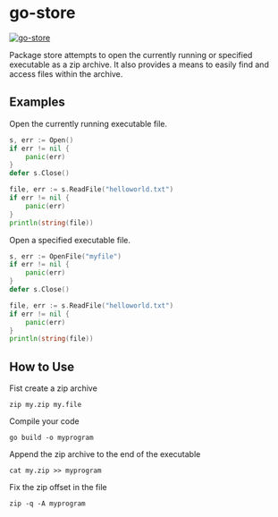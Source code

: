 # go-store

[![go-store](https://godoc.org/github.com/TheCreeper/go-store?status.png)](http://godoc.org/github.com/TheCreeper/go-store)

Package store attempts to open the currently running or specified executable as
a zip archive. It also provides a means to easily find and access files within
the archive.

## Examples

Open the currently running executable file.
```Go
s, err := Open()
if err != nil {
	panic(err)
}
defer s.Close()

file, err := s.ReadFile("helloworld.txt")
if err != nil {
	panic(err)
}
println(string(file))
```

Open a specified executable file.
```Go
s, err := OpenFile("myfile")
if err != nil {
	panic(err)
}
defer s.Close()

file, err := s.ReadFile("helloworld.txt")
if err != nil {
	panic(err)
}
println(string(file))
```

## How to Use

Fist create a zip archive
```
zip my.zip my.file
```

Compile your code
```
go build -o myprogram
```

Append the zip archive to the end of the executable
```
cat my.zip >> myprogram
```

Fix the zip offset in the file
```
zip -q -A myprogram
```